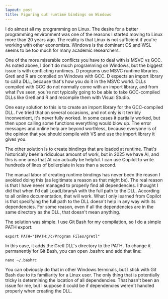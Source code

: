 ```yaml
---
layout: post
title: Figuring out runtime bindings on Windows
---
```

I do almost all my programming on Linux. The desire for a better programming environment was one of the reasons I started moving to Linux more than 20 years ago. The reality is that Linux is not sufficient if you're working with other economists. Windows is the dominant OS and WSL seems to be too much for many academic researchers.

One of the more miserable conflicts you have to deal with is MSVC vs GCC. As noted above, I don't do much programming on Windows, but the biggest issue is with conflicting runtimes. D programs use MSVC runtime libraries. Gretl and R are compiled on Windows with GCC. D expects an import library to call a DLL, because that's how you do it in the MSVC world. DLLs compiled with GCC do not normally come with an import library, and from what I've seen, you're not typically going to be able to take GCC-compiled DLLs like Gretl and R and recompile them with Visual Studio.

One easy solution to this is to create an import library for the GCC-compiled DLL. I've tried that on several occasions, and not only is it terribly inconvenient, it's never fully worked. In some cases it partially worked, but then upon calling some functions everything would blow up. The error messages and online help are beyond worthless, because everyone is of the opinion that you should compile with VS and use the import library it gives you.

The other solution is to create bindings that are loaded at runtime. That's historically been a ridiculous amount of work, but in 2025 we have AI, and this is one area that AI can actually be helpful. I can use Copilot to write hundreds of lines of boilerplate in less than a second.

The manual labor of creating runtime bindings has never been the reason I avoided doing this (as legitimate a reason as that might be). The real reason is that I have never managed to properly find all dependencies. I thought I did that when I'd call LoadLibraryA with the full path to the DLL. According to all online documentation, that will work. What I only learned from Copilot is that specifying the full path to the DLL doesn't help in any way with its dependencies. For some reason, even if all the dependencies are in the same directory as the DLL, that doesn't mean anything.

The solution was simple. I use Git Bash for my compilation, so I do a simple PATH export:

```
export PATH="$PATH:/c/Program Files/gretl"
```

In this case, it adds the Gretl DLL's directory to the PATH. To change it permanently for Git Bash, you can open .bashrc and add that line:

```
nano ~/.bashrc
```

You can obviously do that in other Windows terminals, but I stick with Git Bash due to its familiarity for a Linux user. The only thing that is potentially tricky is determining the location of all dependencies. That hasn't been an issue for me, but I suppose it could be if dependencies weren't handled properly when creating the DLL.